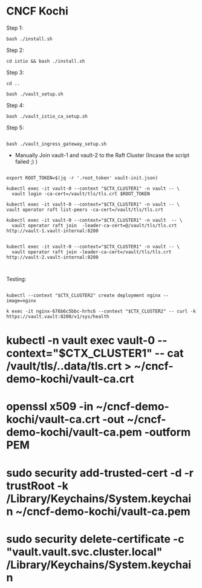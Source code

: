 # CNCF Kochi

Step 1:

`bash ./install.sh`

Step 2: 


`cd istio && bash ./install.sh`

Step 3: 

```
cd ..

bash ./vault_setup.sh

```

Step 4: 

``` 
bash ./vault_istio_ca_setup.sh

```

Step 5: 
```

bash ./vault_ingress_gateway_setup.sh

```

- Manually Join vault-1 and vault-2 to the Raft Cluster (Incase the script failed ;) )

```

export ROOT_TOKEN=$(jq -r '.root_token' vault-init.json)

kubectl exec -it vault-0 --context "$CTX_CLUSTER1" -n vault -- \
  vault login -ca-cert=/vault/tls/tls.crt $ROOT_TOKEN

kubectl exec -it vault-0 --context="$CTX_CLUSTER1" -n vault -- \
vault operator raft list-peers -ca-cert=/vault/tls/tls.crt

kubectl exec -it vault-0 --context="$CTX_CLUSTER1" -n vault  -- \
  vault operator raft join  -leader-ca-cert=@/vault/tls/tls.crt http://vault-1.vault-internal:8200


kubectl exec -it vault-0 --context="$CTX_CLUSTER1" -n vault -- \
  vault operator raft join -leader-ca-cert=/vault/tls/tls.crt http://vault-2.vault-internal:8200 



```

Testing:

```

kubectl --context "$CTX_CLUSTER2" create deployment nginx --image=nginx

k exec -it nginx-676b6c5bbc-hrhc6 --context "$CTX_CLUSTER2" -- curl -k https://vault.vault:8200/v1/sys/health

```

# kubectl -n vault exec vault-0 --context="$CTX_CLUSTER1" -- cat /vault/tls/..data/tls.crt > ~/cncf-demo-kochi/vault-ca.crt

# openssl x509 -in ~/cncf-demo-kochi/vault-ca.crt -out ~/cncf-demo-kochi/vault-ca.pem -outform PEM

# sudo security add-trusted-cert -d -r trustRoot -k /Library/Keychains/System.keychain ~/cncf-demo-kochi/vault-ca.pem

# sudo security delete-certificate -c "vault.vault.svc.cluster.local" /Library/Keychains/System.keychain
